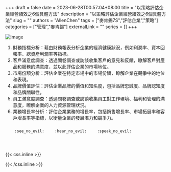 +++ 
draft = false
date = 2023-06-28T00:57:04+08:00
title = "以策略評估企業經營績效之6個具體方法"
description = "以策略評估企業經營績效之6個具體方法"
slug = ""
authors = "AllenChen"
tags = ["麥肯錫7S","評估企業","策略"]
categories = ["管理","麥肯錫"]
externalLink = ""
series = []
+++

![image](/images/post/A-rabbit-with-big-blue-eyes-using-strategy-diagram-to-evaluate-company-performance-with-Van-Gogh-style.jpeg)

1. 財務指標分析：藉由財務報表分析企業的經濟健康狀況，例如利潤率、資本回報率、總資產利潤率等指標。
2. 客戶滿意度調查：透過問卷調查或訪談收集客戶的意見和反饋，瞭解客戶對產品和服務的滿意度，並以此評估企業的市場地位。
3. 市場份額分析：評估企業在特定市場中的市場份額，瞭解企業在競爭中的地位和表現。
4. 品牌價值評估：評估企業品牌的價值和知名度，包括品牌忠誠度、品牌認知度和品牌關聯性。
5. 員工滿意度調查：透過問卷調查或訪談收集員工對工作環境、福利和管理的滿意度，瞭解企業的人力資源管理狀況。
6. 業務增長率分析：評估企業業務的增長率，包括銷售增長率、市場拓展率和客戶增長率等指標，以衡量企業的發展潛力和競爭力。
   

<p><span class="nowrap"><span class="emojify">🙈</span> <code>:see_no_evil:</code></span>  <span class="nowrap"><span class="emojify">🙉</span> <code>:hear_no_evil:</code></span>  <span class="nowrap"><span class="emojify">🙊</span> <code>:speak_no_evil:</code></span></p>
<br>
    

{{< css.inline >}}
<style>
.emojify {
	font-family: Apple Color Emoji, Segoe UI Emoji, NotoColorEmoji, Segoe UI Symbol, Android Emoji, EmojiSymbols;
	font-size: 2rem;
	vertical-align: middle;
}
@media screen and (max-width:650px) {
  .nowrap {
    display: block;
    margin: 25px 0;
  }
}
</style>
{{< /css.inline >}}

